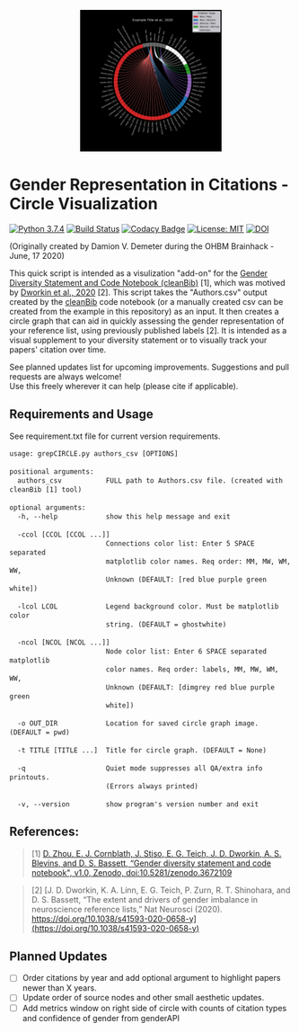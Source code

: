 <p align="center"><img width=50% src="img/Example_Citation_Circle.png"></p> 

# Gender Representation in Citations - Circle Visualization

[![Python 3.7.4](https://img.shields.io/badge/python-3.7.4-blue.svg)](https://www.python.org/downloads/release/python-374/)
[![Build Status](https://travis-ci.com/iamdamion/grepCIRCLE.svg?branch=master)](https://travis-ci.com/iamdamion/grepCIRCLE)
[![Codacy Badge](https://app.codacy.com/project/badge/Grade/a039d21b9e4f4f4797000d759f8b1a2d)](https://www.codacy.com/manual/iamdamion/grepCIRCLE?utm_source=github.com&amp;utm_medium=referral&amp;utm_content=iamdamion/grepCIRCLE&amp;utm_campaign=Badge_Grade)
[![License: MIT](https://img.shields.io/badge/License-MIT-yellow.svg)](https://opensource.org/licenses/MIT)
[![DOI](https://zenodo.org/badge/274774425.svg)](https://zenodo.org/badge/latestdoi/274774425)

(Originally created by Damion V. Demeter during the OHBM Brainhack - June, 17 2020)

This quick script is intended as a visulization "add-on" for the [Gender Diversity Statement and Code Notebook (cleanBib)](https://github.com/dalejn/cleanBib) [1], which was motived by [Dworkin et al., 2020](https://doi.org/10.1038/s41593-020-0658-y) [2]. This script takes the "Authors.csv" output created by the [cleanBib](https://github.com/dalejn/cleanBib) code notebook (or a manually created csv can be created from the example in this repository) as an input. It then creates a circle graph that can aid in quickly assessing the gender representation of your reference list, using previously published labels [2]. It is intended as a visual supplement to your diversity statement or to visually track your papers' citation over time. 

See planned updates list for upcoming improvements. Suggestions and pull requests are always welcome!  
Use this freely wherever it can help (please cite if applicable). 

## Requirements and Usage
See requirement.txt file for current version requirements. 

```
usage: grepCIRCLE.py authors_csv [OPTIONS]

positional arguments:
  authors_csv           FULL path to Authors.csv file. (created with cleanBib [1] tool)

optional arguments:
  -h, --help            show this help message and exit

  -ccol [CCOL [CCOL ...]]
                        Connections color list: Enter 5 SPACE separated
                        matplotlib color names. Req order: MM, MW, WM, WW,
                        Unknown (DEFAULT: [red blue purple green white])

  -lcol LCOL            Legend background color. Must be matplotlib color
                        string. (DEFAULT = ghostwhite)

  -ncol [NCOL [NCOL ...]]
                        Node color list: Enter 6 SPACE separated matplotlib
                        color names. Req order: labels, MM, MW, WM, WW,
                        Unknown (DEFAULT: [dimgrey red blue purple green
                        white])

  -o OUT_DIR            Location for saved circle graph image. (DEFAULT = pwd)

  -t TITLE [TITLE ...]  Title for circle graph. (DEFAULT = None)

  -q                    Quiet mode suppresses all QA/extra info printouts.
                        (Errors always printed)

  -v, --version         show program's version number and exit
```

## References:
> [1] [D. Zhou, E. J. Cornblath, J. Stiso, E. G. Teich, J. D. Dworkin, A. S. Blevins, and D. S. Bassett, “Gender diversity statement and code notebook", v1.0, Zenodo, doi:10.5281/zenodo.3672109](https://github.com/dalejn/cleanBib) 

> [2] [J. D. Dworkin, K. A. Linn, E. G. Teich, P. Zurn, R. T. Shinohara, and D. S. Bassett, “The extent and drivers of gender imbalance in neuroscience reference lists,” Nat Neurosci (2020). https://doi.org/10.1038/s41593-020-0658-y](https://doi.org/10.1038/s41593-020-0658-y) 

## Planned Updates
- [ ] Order citations by year and add optional argument to highlight papers newer than X years.
- [ ] Update order of source nodes and other small aesthetic updates. 
- [ ] Add metrics window on right side of circle with counts of citation types and confidence of gender from genderAPI
